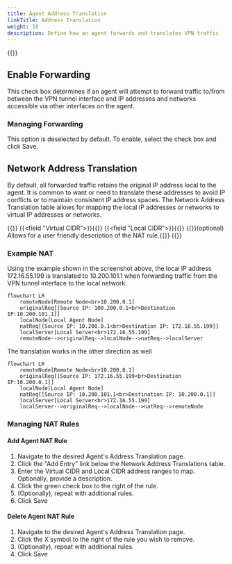 ```yaml
---
title: Agent Address Translation
linkTitle: Address Translation
weight: 10
description: Define how an agent forwards and translates VPN traffic
---
```

{{<tgimg src="agent-nat.png">}}

## Enable Forwarding
This check box determines if an agent will attempt to forward traffic to/from between the VPN tunnel interface and IP addresses and networks accessible via other interfaces on the agent. 

### Managing Forwarding
This option is deselected by default. To enable, select the check box and click Save.

## Network Address Translation
By default, all forwarded traffic retains the original IP address local to the agent. It is common to want or need to translate these addresses to avoid IP conflicts or to maintain consistent IP address spaces. The Network Address Translation table allows for mapping the local IP addresses or networks to virtual IP addresses or networks. 

{{<fields>}}
{{<field "Virtual CIDR">}}{{</field>}}
{{<field "Local CIDR">}}{{</field>}}
{{<field Description>}}(optional) Allows for a user friendly description of the NAT rule.{{</field>}}
{{</fields>}}

### Example NAT

Using the example shown in the screenshot above, the local IP address 172.16.55.199 is translated to 10.200.101.1 when forwarding traffic from the VPN tunnel interface to the local network.

```mermaid
flowchart LR
    remoteNode[Remote Node<br>10.200.0.1]
    originalReq[[Source IP: 100.200.0.1<br>Destination IP:10.200.101.1]]
    localNode[Local Agent Node]
    natReq[[Source IP: 10.200.0.1<br>Destination IP: 172.16.55.199]]
    localServer[Local Server<br>172.16.55.199]
    remoteNode-->originalReq-->localNode-->natReq-->localServer
```

The translation works in the other direction as well
```mermaid
flowchart LR
    remoteNode[Remote Node<br>10.200.0.1]
    originalReq[[Source IP: 172.16.55.199<br>Destination IP:10.200.0.1]]
    localNode[Local Agent Node]
    natReq[[Source IP: 10.200.101.1<br>Destination IP: 10.200.0.1]]
    localServer[Local Server<br>172.16.55.199]
    localServer-->originalReq-->localNode-->natReq-->remoteNode
```

### Managing NAT Rules

#### Add Agent NAT Rule
1. Navigate to the desired Agent's Address Translation page.
1. Click the "Add Entry" link below the Network Address Translations table.
1. Enter the Virtual CIDR and Local CIDR address ranges to map. Optionally, provide a description.
1. Click the green check box to the right of the rule.
1. (Optionally), repeat with additional rules.
1. Click Save

#### Delete Agent NAT Rule
1. Navigate to the desired Agent's Address Translation page.
1. Click the X symbol to the right of the rule you wish to remove.
1. (Optionally), repeat with additional rules.
1. Click Save
